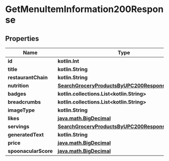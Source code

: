 
# GetMenuItemInformation200Response

## Properties
| Name | Type | Description | Notes |
| ------------ | ------------- | ------------- | ------------- |
| **id** | **kotlin.Int** |  |  |
| **title** | **kotlin.String** |  |  |
| **restaurantChain** | **kotlin.String** |  |  |
| **nutrition** | [**SearchGroceryProductsByUPC200ResponseNutrition**](SearchGroceryProductsByUPC200ResponseNutrition.md) |  |  |
| **badges** | **kotlin.collections.List&lt;kotlin.String&gt;** |  |  |
| **breadcrumbs** | **kotlin.collections.List&lt;kotlin.String&gt;** |  |  |
| **imageType** | **kotlin.String** |  |  |
| **likes** | [**java.math.BigDecimal**](java.math.BigDecimal.md) |  |  |
| **servings** | [**SearchGroceryProductsByUPC200ResponseServings**](SearchGroceryProductsByUPC200ResponseServings.md) |  |  |
| **generatedText** | **kotlin.String** |  |  [optional] |
| **price** | [**java.math.BigDecimal**](java.math.BigDecimal.md) |  |  [optional] |
| **spoonacularScore** | [**java.math.BigDecimal**](java.math.BigDecimal.md) |  |  [optional] |



